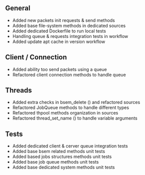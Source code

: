 ## General
- Added new packets init requests & send methods
- Added base file-system methods in dedicated sources
- Added dedicated Dockerfile to run local tests
- Handling queue & requests integration tests in workflow
- Added update apt cache in version workflow

## Client / Connection
- Added ability too send packets using a queue
- Refactored client connection methods to handle queue

## Threads
- Added extra checks in bsem_delete () and refactored sources
- Refactored JobQueue methods to handle different types
- Refactored thpool methods organization in sources
- Refactored thread_set_name () to handle variable arguments

## Tests
- Added dedicated client & cerver queue integration tests
- Added base bsem related methods unit tests
- Added based jobs structures methods unit tests
- Added base job queue methods unit tests
- Added base dedicated system methods unit tests